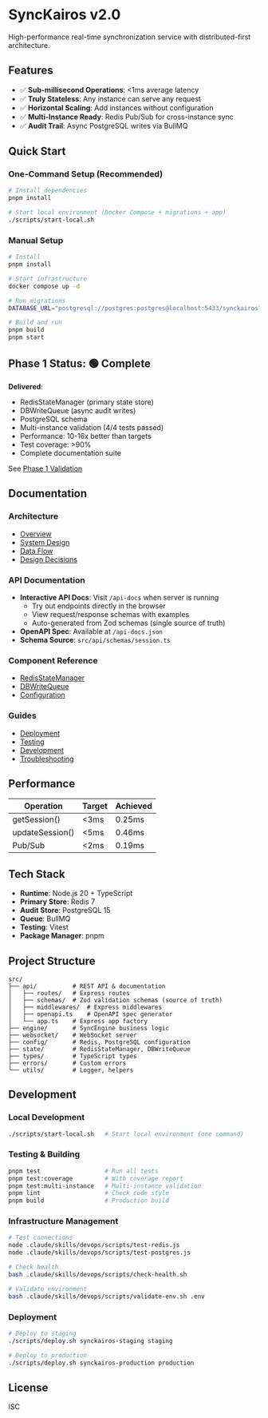 # SyncKairos v2.0

High-performance real-time synchronization service with distributed-first architecture.

## Features

- ✅ **Sub-millisecond Operations**: <1ms average latency
- ✅ **Truly Stateless**: Any instance can serve any request
- ✅ **Horizontal Scaling**: Add instances without configuration
- ✅ **Multi-Instance Ready**: Redis Pub/Sub for cross-instance sync
- ✅ **Audit Trail**: Async PostgreSQL writes via BullMQ

## Quick Start

### One-Command Setup (Recommended)
```bash
# Install dependencies
pnpm install

# Start local environment (Docker Compose + migrations + app)
./scripts/start-local.sh
```

### Manual Setup
```bash
# Install
pnpm install

# Start infrastructure
docker compose up -d

# Run migrations
DATABASE_URL="postgresql://postgres:postgres@localhost:5433/synckairos?sslmode=disable" node scripts/direct-migrate.js

# Build and run
pnpm build
pnpm start
```

## Phase 1 Status: 🟢 Complete

**Delivered**:
- RedisStateManager (primary state store)
- DBWriteQueue (async audit writes)
- PostgreSQL schema
- Multi-instance validation (4/4 tests passed)
- Performance: 10-16x better than targets
- Test coverage: >90%
- Complete documentation suite

See [Phase 1 Validation](docs/project-tracking/PHASE_1_VALIDATION.md)

## Documentation

### Architecture
- [Overview](docs/architecture/README.md)
- [System Design](docs/architecture/SYSTEM_DESIGN.md)
- [Data Flow](docs/architecture/DATA_FLOW.md)
- [Design Decisions](docs/architecture/DESIGN_DECISIONS.md)

### API Documentation
- **Interactive API Docs**: Visit `/api-docs` when server is running
  - Try out endpoints directly in the browser
  - View request/response schemas with examples
  - Auto-generated from Zod schemas (single source of truth)
- **OpenAPI Spec**: Available at `/api-docs.json`
- **Schema Source**: `src/api/schemas/session.ts`

### Component Reference
- [RedisStateManager](docs/components/RedisStateManager.md)
- [DBWriteQueue](docs/components/DBWriteQueue.md)
- [Configuration](docs/components/CONFIGURATION.md)

### Guides
- [Deployment](docs/guides/DEPLOYMENT.md)
- [Testing](docs/guides/TESTING.md)
- [Development](docs/guides/DEVELOPMENT.md)
- [Troubleshooting](docs/guides/TROUBLESHOOTING.md)

## Performance

| Operation | Target | Achieved |
|-----------|--------|----------|
| getSession() | <3ms | 0.25ms |
| updateSession() | <5ms | 0.46ms |
| Pub/Sub | <2ms | 0.19ms |

## Tech Stack

- **Runtime**: Node.js 20 + TypeScript
- **Primary Store**: Redis 7
- **Audit Store**: PostgreSQL 15
- **Queue**: BullMQ
- **Testing**: Vitest
- **Package Manager**: pnpm

## Project Structure

```
src/
├── api/          # REST API & documentation
│   ├── routes/   # Express routes
│   ├── schemas/  # Zod validation schemas (source of truth)
│   ├── middlewares/  # Express middlewares
│   ├── openapi.ts    # OpenAPI spec generator
│   └── app.ts    # Express app factory
├── engine/       # SyncEngine business logic
├── websocket/    # WebSocket server
├── config/       # Redis, PostgreSQL configuration
├── state/        # RedisStateManager, DBWriteQueue
├── types/        # TypeScript types
├── errors/       # Custom errors
└── utils/        # Logger, helpers
```

## Development

### Local Development
```bash
./scripts/start-local.sh   # Start local environment (one command)
```

### Testing & Building
```bash
pnpm test                  # Run all tests
pnpm test:coverage         # With coverage report
pnpm test:multi-instance   # Multi-instance validation
pnpm lint                  # Check code style
pnpm build                 # Production build
```

### Infrastructure Management
```bash
# Test connections
node .claude/skills/devops/scripts/test-redis.js
node .claude/skills/devops/scripts/test-postgres.js

# Check health
bash .claude/skills/devops/scripts/check-health.sh

# Validate environment
bash .claude/skills/devops/scripts/validate-env.sh .env
```

### Deployment
```bash
# Deploy to staging
./scripts/deploy.sh synckairos-staging staging

# Deploy to production
./scripts/deploy.sh synckairos-production production
```

## License

ISC
